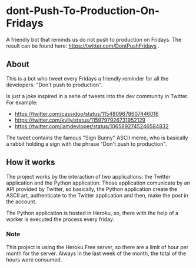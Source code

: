 # dont-Push-To-Production-On-Fridays
A friendly bot that reminds us do not push to production on Fridays. The result can be found here: https://twitter.com/DontPushFridays .

## About
This is a bot who tweet every Fridays a friendly reminder for all the developers: "Don't  push to production". 

Is just a joke inspired in a serie of tweets into the dev community in Twitter. For example:
* https://twitter.com/cassidoo/status/1154809678607446016
* https://twitter.com/kvlly/status/1159797926731952129
* https://twitter.com/iamdevloper/status/1065892745246584832

The tweet contains the famous "Sign Bunny" ASCII meme, who is basically a rabbit holding a sign with the phrase "Don't push to production". 

## How it works
The project works by the interaction of two applications: the Twitter application and the Python application. Those application comunicate by an API provided by Twitter, so basically, the Python application create the ASCII art, authenticate to the Twitter application and then, make the post in the account. 

The Python application is hosted in Heroku, so, there with the help of a worker is executed the process every friday.

### Note
This project is using the Heroku Free server, so there are a limit of hour per month for the server. Always in the last week of the month, the total of the hours were consumed.